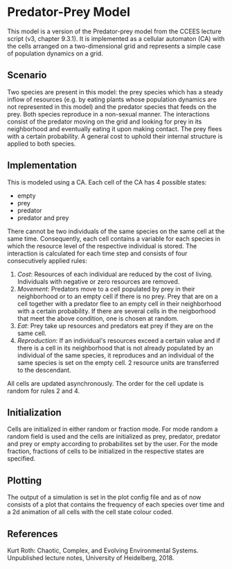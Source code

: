 # Predator-Prey Model
 
This model is a version of the Predator-prey model from the CCEES lecture
script (v3, chapter 9.3.1). It is implemented as a cellular automaton (CA)
with the cells arranged on a two-dimensional grid and represents a simple
case of population dynamics on a grid.

## Scenario 

Two species are present in this model: the prey species which has a steady
inflow of resources (e.g. by eating plants whose population dynamics are 
not represented in this model) and the predator species that feeds on the 
prey. Both species reproduce in a non-sexual manner. The interactions 
consist of the predator moving on the grid and looking for prey in its 
neighborhood and eventually eating it upon making contact. The prey flees 
with a certain probability. A general cost to 
uphold their internal structure is applied to both species.

## Implementation

This is modeled using a CA. Each cell of the CA has 4 possible states:

- empty
- prey
- predator
- predator and prey

There cannot be two individuals of the same species on the same cell at the 
same time. Consequently, each cell contains a variable for each species in 
which the resource level of the respective individual is stored. The 
interaction is calculated for each time step and consists of four 
consecutively applied rules:

1. _Cost_: Resources of each individual are reduced by the cost of living. 
Individuals with negative or zero resources are removed.
2. _Movement_: Predators move to a cell populated by prey in their 
neighborhood or to an empty cell if there is no prey. Prey that are on a 
cell together with a predator flee to an empty cell in their neighborhood 
with a certain probability. If there are several cells in the neigborhood 
that meet the above condition, one is chosen at random.
3. _Eat_: Prey take up resources and predators eat prey if they are on the 
same cell.
4. _Reproduction_: If an individual's resources exceed a certain value and if 
there is a cell in its neighborhood that is not already populated by an 
individual of the same species, it reproduces and an individual of the same 
species is set on the empty cell. 2 resource units are transferred to the 
descendant.

All cells are updated asynchronously. The order for 
the cell update is random for rules 2 and 4. 

## Initialization
Cells are initialized in either random or fraction mode. For mode random a 
random field is used and the cells are initialized as prey, predator, 
predator and prey or empty according to probabilites set by the user. For 
the mode fraction, fractions of cells to be initialized in the respective 
states are specified.

## Plotting
The output of a simulation is set in the plot config file and as of now 
consists of a plot that contains the frequency of each species over time 
and a 2d animation of all cells with the cell state colour coded.

## References
Kurt Roth: Chaotic, Complex, and Evolving Environmental Systems. 
Unpublished lecture notes, University of Heidelberg, 2018.
     
 
